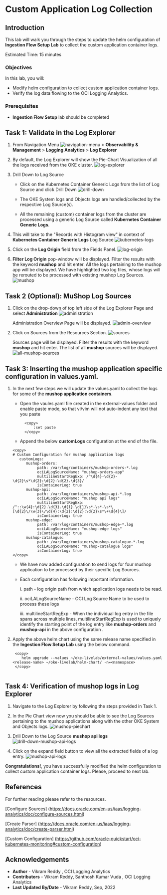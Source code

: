 # Custom Application Log Collection

## Introduction

This lab will walk you through the steps to update the helm configuration of **Ingestion Flow Setup Lab** to collect the custom application container logs.

Estimated Time: 15 minutes
 
### Objectives

In this lab, you will:
* Modify helm configuration to collect custom application container logs.
* Verify the log data flowing to the OCI Logging Analytics. 


### Prerequisites

* **Ingestion Flow Setup** lab should be completed


## Task 1: Validate in the Log Explorer

1. From Navigation Menu ![navigation-menu](images/navigation-menu.png) > **Observability & Management** > **Logging Analytics** > **Log Explorer**


2. By default, the Log Explorer will show the Pie-Chart Visualization of all the logs received from the OKE cluster. 
    ![log-explorer](images/log-explorer-pie-chart-view.png)

3. Drill Down to Log Source
    - Click on the Kubernetes Container Generic Logs from the list of Log Source and click Drill Down
        ![drill-down](images/drill-down.png) 

    - The OKE System logs and Objects logs are handled/collected by the respective Log Source(s). 
    - All the remaining (custom) container logs from the cluster are processed using a generic Log Source called **Kubernetes Container Generic Logs**. 
    
    

4. This will take to the "Records with Histogram view" in context of **Kubernetes Container Generic Logs** Log Source
    ![kubernetes-logs](images/kubernetes-container-generic-logs.png) 

5. Click on the **Log Origin** field from the Fields Panel.
    ![log-origin](images/log-origin.png) 

6. **Filter Log Origin** pop-window will be displayed. Filter the results with the keyword **mushop** and hit enter. All the logs pertaining to the mushop app will be displayed. We have highlighted two log files, whose logs will be rerouted to be processed with existing mushop Log Sources.
    ![mushop](images/mu-shop.png)    


## Task 2 (Optional): MuShop Log Sources
1. Click on the drop-down of top left side of the Log Explorer Page and select **Administration**
    ![administration](images/administration.png) 

   Administration Overview Page will be displayed.
    ![admin-overview](images/admin-overview.png) 

2. Click on Sources from the Resources Section.
    ![sources](images/sources.png) 

   Sources page will be displayed. Filter the results with the keyword **mushop** and hit enter. The list of all **mushop** sources will be displayed.
    ![all-mushop-sources](images/all-mushop-sources.png)



## Task 3: Inserting the mushop application specific configuration in values.yaml.

1. In the next few steps we will update the values.yaml to collect the logs for some of the **mushop application containers**.
    - Open the vaules.yaml file created in the external-values folder and enable paste mode, so that vi/vim will not auto-indent any text that you paste
      
      ```
        <copy>
            :set paste
        </copy>
      ``` 

    - Append the below **customLogs** configuration at the end of the file.
     ```
     <copy>
    # Custom Configuration for mushop application logs 
        customLogs:
           mushop-orders:
                path: /var/log/containers/mushop-orders-*.log
                ociLALogSourceName: "mushop-orders-app"
                multilineStartRegExp: /^\d{4}-\d{2}-\d{2}\s*\d{2}:\d{2}:\d{2}.\d{3}/
                isContainerLog: true
           mushop-api:
                path: /var/log/containers/mushop-api-*.log
                ociLALogSourceName: "mushop api logs"
                multilineStartRegExp: /^::\w{4}:\d{2}.\d{3}.\d{1}.\d{1}\s*-\s*-\s*\[\d{2}\/\w{3}\/\d{4}:\d{2}:\d{2}:\d{2}\s*\+\d{4}\]/
                isContainerLog: true
           mushop-edge:
                path: /var/log/containers/mushop-edge-*.log
                ociLALogSourceName: "mushop-edge logs"
                isContainerLog: true  
           mushop-catalogue:
                path: /var/log/containers/mushop-catalogue-*.log
                ociLALogSourceName: "mushop-catalogue logs"
                isContainerLog: true
     </copy>
     ```

    - We have now added configuration to send logs for four mushop application to be processed by their specific Log Sources.
    
    - Each configuration has following important information.

         i. path - log origin path from which application logs needs to be read.

         ii. ociLALogSourceName - OCI Log Source Name to be used to process these logs 

         iii. multilineStartRegExp - When the individual log entry in the file spans across multiple lines, multilineStartRegExp is used to uniquely identify  the starting point of the log entry like **mushop-orders** and **mushop-api** in the above configuration . 

        
2. Apply the above helm chart using the same release name specified in the **Ingestion Flow Setup Lab** using the below command.

    ```
     <copy>
        helm upgrade --values ~/oke-livelab/external-values/values.yaml <release-name> ~/oke-livelab/helm-chart/ -n=<namespace>
     </copy>
       
     ```

## Task 4: Verification of mushop logs in Log Explorer

1. Navigate to the Log Explorer by following the steps provided in Task 1.

2. In the Pie Chart view now you should be able to see the Log Sources pertaining to the mushop applications along with the other OKE System and Objects logs.
    ![mushop-piechart](images/mushop-piechart.png)

3. Drill Down to the Log Source **mushop api logs**
    ![drill-down-mushop-api-logs](images/drill-down-mushop-api-logs.png)

4. Click on the expand field button to view all the extracted fields of a log entry.
    ![mushop-api-logs](images/mushop-api-logs.png)


**Congratulations!**, you have successfully modified the helm configuration to collect custom application container logs. Please, proceed to next lab.

## References
For further reading please refer to the resources.

[Configure Sources] (https://docs.oracle.com/en-us/iaas/logging-analytics/doc/configure-sources.html)

[Create Parser] (https://docs.oracle.com/en-us/iaas/logging-analytics/doc/create-parser.html)

[Custom Configuration] (https://github.com/oracle-quickstart/oci-kubernetes-monitoring#custom-configuration)

## Acknowledgements
* **Author** - Vikram Reddy , OCI Logging Analytics
* **Contributors** -  Vikram Reddy, Santhosh Kumar Vuda , OCI Logging Analytics
* **Last Updated By/Date** - Vikram Reddy, Sep, 2022
